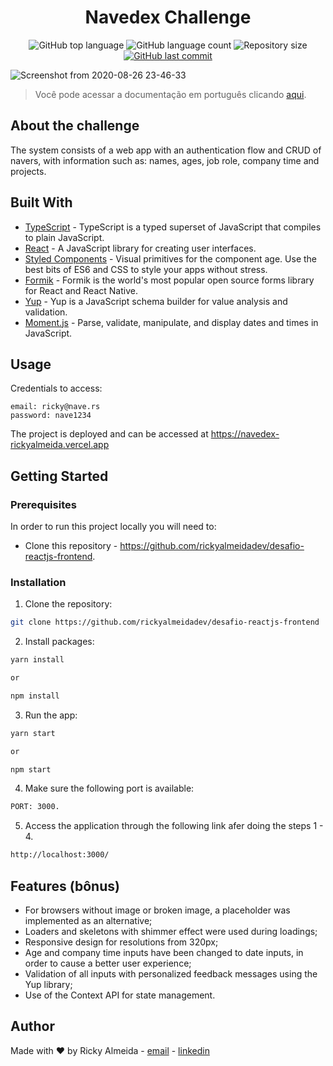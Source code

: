 <h1 align="center">Navedex Challenge</h1>

<p align="center">
  <img alt="GitHub top language" src="https://img.shields.io/github/languages/top/rickyalmeidadev/desafio-reactjs-frontend">
  <img alt="GitHub language count" src="https://img.shields.io/github/languages/count/rickyalmeidadev/desafio-reactjs-frontend">
  <img alt="Repository size" src="https://img.shields.io/github/repo-size/rickyalmeidadev/desafio-reactjs-frontend">
  <a href="https://github.com/rickyalmeidadev/desafio-reactjs-frontend/commits/master">
    <img alt="GitHub last commit" src="https://img.shields.io/github/last-commit/rickyalmeidadev/desafio-reactjs-frontend">
  </a>
</p>

![Screenshot from 2020-08-26 23-46-33](https://user-images.githubusercontent.com/60705947/91378364-9ff7a700-e7f6-11ea-865e-1fa5134c1a38.png)

> Você pode acessar a documentação em português clicando [aqui](https://github.com/rickyalmeidadev/desafio-reactjs-frontend/blob/master/README.md).

## About the challenge

The system consists of a web app with an authentication flow and CRUD of navers, with information such as: names, ages, job role, company time and projects.

## Built With

- [TypeScript](https://www.typescriptlang.org/) - TypeScript is a typed superset of JavaScript that compiles to plain JavaScript.
- [React](https://pt-br.reactjs.org/) - A JavaScript library for creating user interfaces.
- [Styled Components](https://styled-components.com/) - Visual primitives for the component age. Use the best bits of ES6 and CSS to style your apps without stress.
- [Formik](https://formik.org/) - Formik is the world's most popular open source forms library for React and React Native.
- [Yup](https://www.npmjs.com/package/yup) - Yup is a JavaScript schema builder for value analysis and validation.
- [Moment.js](https://momentjs.com/) - Parse, validate, manipulate,
and display dates and times in JavaScript.

## Usage

Credentials to access:
```
email: ricky@nave.rs
password: nave1234
```

The project is deployed and can be accessed at https://navedex-rickyalmeida.vercel.app

## Getting Started

### Prerequisites

In order to run this project locally you will need to:

- Clone this repository  - https://github.com/rickyalmeidadev/desafio-reactjs-frontend.

### Installation

1. Clone the repository:

```sh
git clone https://github.com/rickyalmeidadev/desafio-reactjs-frontend
```

2. Install packages:

```sh
yarn install

or

npm install
```

3. Run the app:

```sh
yarn start

or

npm start
```

4. Make sure the following port is available:

```sh
PORT: 3000.
```

5. Access the application through the following link afer doing the steps 1 - 4.

```sh
http://localhost:3000/
```

## Features (bônus)

- For browsers without image or broken image, a placeholder was implemented as an alternative;
- Loaders and skeletons with shimmer effect were used during loadings;
- Responsive design for resolutions from 320px;
- Age and company time inputs have been changed to date inputs, in order to cause a better user experience;
- Validation of all inputs with personalized feedback messages using the Yup library;
- Use of the Context API for state management.


## Author

Made with :heart: by Ricky Almeida - [email](mailto:ricky.almeida.dev@gmail.com) - [linkedin](https://www.linkedin.com/in/rickyalmeidadev)
